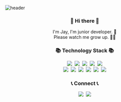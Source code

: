 ![header](https://capsule-render.vercel.app/api?&type=wave&color=gradient&text=new%20Jay();&height=300)

<h3 align="center"> 👋 Hi there 👋 </h3>
<p align="center">
I'm Jay, I'm junior developer. 🌱 <br>
Please watch me grow up. 👨‍💻
</p>
<h3 align="center">📚 Technology Stack 📚</h3>

<p align="center">
  <img src="https://img.shields.io/badge/-Java-008396?logo=Java&logoColor=white"/></a>&nbsp
  <img src="https://img.shields.io/badge/-Javascript-F7DF1E?&logo=Javascript&logoColor=black"/></a>&nbsp
  <img src="https://img.shields.io/badge/-Typescript-3178C6?&logo=Typescript&logoColor=white"/></a>&nbsp
  <img src="https://img.shields.io/badge/-Spring-6DB33F?&logo=Spring&logoColor=white"/></a>&nbsp
  <img src="https://img.shields.io/badge/-NestJS-E0234E?&logo=NestJS&logoColor=white"/></a><br>
  <img src="https://img.shields.io/badge/-PostgreSQL-336791?&logo=PostgreSQL&logoColor=white"/></a>&nbsp
  <img src="https://img.shields.io/badge/-Oracle-F80000?&logo=Oracle&logoColor=white"/></a>&nbsp
  <img src="https://img.shields.io/badge/-Docker-2496ED?&logo=Docker&logoColor=white"/></a>&nbsp
  <img src="https://img.shields.io/badge/-React-61DAFB?&logo=React&logoColor=white"/></a>&nbsp
  <img src="https://img.shields.io/badge/-GraphQL-E10098?&logo=GraphQL&logoColor=white"/></a>&nbsp
  <img src="https://img.shields.io/badge/-TypeORM-e93524"/></a>
</p>

<h3 align="center">📞 Connect 📞</h3>

<p align="center">
  <a href="https://velog.io/@whdud132"><img src="https://img.shields.io/badge/Tech%20Blog-11B48A?style=flat-square&logo=Vimeo&logoColor=white&link=https://velog.io/@whdud132"/></a>&nbsp
  <a href="mailto:gameclow2@gmail.com"><img src="https://img.shields.io/badge/Gmail-d14836?style=flat-square&logo=Gmail&logoColor=white&link=mailto:gameclow2@gmail.com"/></a>
</p>
